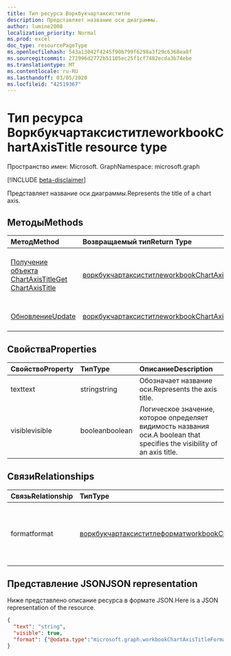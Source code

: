 ```yaml
---
title: Тип ресурса Воркбукчартаксиститле
description: Представляет название оси диаграммы.
author: lumine2008
localization_priority: Normal
ms.prod: excel
doc_type: resourcePageType
ms.openlocfilehash: 543a13042f4245f90b799f6298a3f29c6368ea8f
ms.sourcegitcommit: 272996d2772b51105ec25f1cf7482ecda3b74ebe
ms.translationtype: MT
ms.contentlocale: ru-RU
ms.lasthandoff: 03/05/2020
ms.locfileid: "42519367"
---
```

# <a name="workbookchartaxistitle-resource-type"></a><span data-ttu-id="09e10-103">Тип ресурса Воркбукчартаксиститле</span><span class="sxs-lookup"><span data-stu-id="09e10-103">workbookChartAxisTitle resource type</span></span>

<span data-ttu-id="09e10-104">Пространство имен: Microsoft. Graph</span><span class="sxs-lookup"><span data-stu-id="09e10-104">Namespace: microsoft.graph</span></span>

[!INCLUDE [beta-disclaimer](../../includes/beta-disclaimer.md)]

<span data-ttu-id="09e10-105">Представляет название оси диаграммы.</span><span class="sxs-lookup"><span data-stu-id="09e10-105">Represents the title of a chart axis.</span></span>


## <a name="methods"></a><span data-ttu-id="09e10-106">Методы</span><span class="sxs-lookup"><span data-stu-id="09e10-106">Methods</span></span>

| <span data-ttu-id="09e10-107">Метод</span><span class="sxs-lookup"><span data-stu-id="09e10-107">Method</span></span>           | <span data-ttu-id="09e10-108">Возвращаемый тип</span><span class="sxs-lookup"><span data-stu-id="09e10-108">Return Type</span></span>    |<span data-ttu-id="09e10-109">Описание</span><span class="sxs-lookup"><span data-stu-id="09e10-109">Description</span></span>|
|:---------------|:--------|:----------|
|[<span data-ttu-id="09e10-110">Получение объекта ChartAxisTitle</span><span class="sxs-lookup"><span data-stu-id="09e10-110">Get ChartAxisTitle</span></span>](../api/chartaxistitle-get.md) | [<span data-ttu-id="09e10-111">воркбукчартаксиститле</span><span class="sxs-lookup"><span data-stu-id="09e10-111">workbookChartAxisTitle</span></span>](workbookchartaxistitle.md) |<span data-ttu-id="09e10-112">Чтение свойств и связей объекта chartAxisTitle.</span><span class="sxs-lookup"><span data-stu-id="09e10-112">Read properties and relationships of chartAxisTitle object.</span></span>|
|[<span data-ttu-id="09e10-113">Обновление</span><span class="sxs-lookup"><span data-stu-id="09e10-113">Update</span></span>](../api/chartaxistitle-update.md) | [<span data-ttu-id="09e10-114">воркбукчартаксиститле</span><span class="sxs-lookup"><span data-stu-id="09e10-114">workbookChartAxisTitle</span></span>](workbookchartaxistitle.md)    |<span data-ttu-id="09e10-115">Обновление объекта ChartAxisTitle.</span><span class="sxs-lookup"><span data-stu-id="09e10-115">Update ChartAxisTitle object.</span></span> |

## <a name="properties"></a><span data-ttu-id="09e10-116">Свойства</span><span class="sxs-lookup"><span data-stu-id="09e10-116">Properties</span></span>
| <span data-ttu-id="09e10-117">Свойство</span><span class="sxs-lookup"><span data-stu-id="09e10-117">Property</span></span>     | <span data-ttu-id="09e10-118">Тип</span><span class="sxs-lookup"><span data-stu-id="09e10-118">Type</span></span>   |<span data-ttu-id="09e10-119">Описание</span><span class="sxs-lookup"><span data-stu-id="09e10-119">Description</span></span>|
|:---------------|:--------|:----------|
|<span data-ttu-id="09e10-120">text</span><span class="sxs-lookup"><span data-stu-id="09e10-120">text</span></span>|<span data-ttu-id="09e10-121">string</span><span class="sxs-lookup"><span data-stu-id="09e10-121">string</span></span>|<span data-ttu-id="09e10-122">Обозначает название оси.</span><span class="sxs-lookup"><span data-stu-id="09e10-122">Represents the axis title.</span></span>|
|<span data-ttu-id="09e10-123">visible</span><span class="sxs-lookup"><span data-stu-id="09e10-123">visible</span></span>|<span data-ttu-id="09e10-124">boolean</span><span class="sxs-lookup"><span data-stu-id="09e10-124">boolean</span></span>|<span data-ttu-id="09e10-125">Логическое значение, которое определяет видимость названия оси.</span><span class="sxs-lookup"><span data-stu-id="09e10-125">A boolean that specifies the visibility of an axis title.</span></span>|

## <a name="relationships"></a><span data-ttu-id="09e10-126">Связи</span><span class="sxs-lookup"><span data-stu-id="09e10-126">Relationships</span></span>
| <span data-ttu-id="09e10-127">Связь</span><span class="sxs-lookup"><span data-stu-id="09e10-127">Relationship</span></span> | <span data-ttu-id="09e10-128">Тип</span><span class="sxs-lookup"><span data-stu-id="09e10-128">Type</span></span>   |<span data-ttu-id="09e10-129">Описание</span><span class="sxs-lookup"><span data-stu-id="09e10-129">Description</span></span>|
|:---------------|:--------|:----------|
|<span data-ttu-id="09e10-130">format</span><span class="sxs-lookup"><span data-stu-id="09e10-130">format</span></span>|[<span data-ttu-id="09e10-131">воркбукчартаксиститлеформат</span><span class="sxs-lookup"><span data-stu-id="09e10-131">workbookChartAxisTitleFormat</span></span>](workbookchartaxistitleformat.md)|<span data-ttu-id="09e10-132">Представляет форматирование для названия оси диаграммы.</span><span class="sxs-lookup"><span data-stu-id="09e10-132">Represents the formatting of chart axis title.</span></span> <span data-ttu-id="09e10-133">Только для чтения.</span><span class="sxs-lookup"><span data-stu-id="09e10-133">Read-only.</span></span>|

## <a name="json-representation"></a><span data-ttu-id="09e10-134">Представление JSON</span><span class="sxs-lookup"><span data-stu-id="09e10-134">JSON representation</span></span>

<span data-ttu-id="09e10-135">Ниже представлено описание ресурса в формате JSON.</span><span class="sxs-lookup"><span data-stu-id="09e10-135">Here is a JSON representation of the resource.</span></span>

<!--{
  "blockType": "resource",
  "baseType": "microsoft.graph.entity",
  "optionalProperties": [
    "format"
    ],
  "@odata.type": "microsoft.graph.workbookChartAxisTitle"
}-->

```json
{
  "text": "string",
  "visible": true,
  "format": {"@odata.type":"microsoft.graph.workbookChartAxisTitleFormat"}
}

```

<!-- uuid: 8fcb5dbc-d5aa-4681-8e31-b001d5168d79
2015-10-25 14:57:30 UTC -->
<!--
{
  "type": "#page.annotation",
  "description": "ChartAxisTitle resource",
  "keywords": "",
  "section": "documentation",
  "tocPath": "",
  "suppressions": []
}
-->

